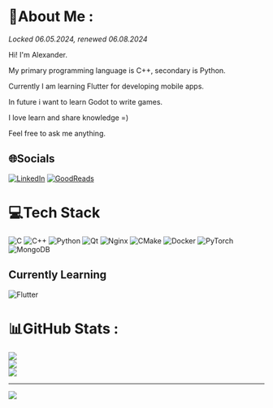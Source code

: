 # 💫About Me :
*Locked 06.05.2024, renewed 06.08.2024*

Hi! I'm Alexander.

My primary programming language is C++, secondary is Python.

Currently I am learning Flutter for developing mobile apps.

In future i want to learn Godot to write games.

I love learn and share knowledge =)

Feel free to ask me anything.

## 🌐Socials
[![LinkedIn](https://img.shields.io/badge/LinkedIn-%230077B5.svg?logo=linkedin&logoColor=white)](https://linkedin.com/in/alexander-krachkouski-52581223a) [![GoodReads](https://img.shields.io/badge/goodreads-gray?logo=goodreads)](https://www.goodreads.com/user/show/151690746-alexander)

# 💻Tech Stack
![C](https://img.shields.io/badge/c-%2300599C.svg?style=for-the-badge&logo=c&logoColor=white) ![C++](https://img.shields.io/badge/c++-%2300599C.svg?style=for-the-badge&logo=c%2B%2B&logoColor=white) ![Python](https://img.shields.io/badge/python-3670A0?style=for-the-badge&logo=python&logoColor=ffdd54) ![Qt](https://img.shields.io/badge/Qt-%23217346.svg?style=for-the-badge&logo=Qt&logoColor=white) ![Nginx](https://img.shields.io/badge/nginx-%23009639.svg?style=for-the-badge&logo=nginx&logoColor=white) ![CMake](https://img.shields.io/badge/CMake-%23008FBA.svg?style=for-the-badge&logo=cmake&logoColor=white) ![Docker](https://img.shields.io/badge/docker-%230db7ed.svg?style=for-the-badge&logo=docker&logoColor=white) ![PyTorch](https://img.shields.io/badge/PyTorch-%23EE4C2C.svg?style=for-the-badge&logo=PyTorch&logoColor=white) ![MongoDB](https://img.shields.io/badge/MongoDB-%234ea94b.svg?style=for-the-badge&logo=mongodb&logoColor=white) 


## Currently Learning

![Flutter](https://img.shields.io/badge/Flutter-%2302569B.svg?style=for-the-badge&logo=Flutter&logoColor=white)

# 📊GitHub Stats :
![](https://github-readme-stats.vercel.app/api?username=raik199x&theme=tokyonight&hide_border=false&include_all_commits=false&count_private=true)<br/>
![](https://github-readme-streak-stats.herokuapp.com/?user=raik199x&theme=tokyonight&hide_border=false)<br/>
![](https://github-readme-stats.vercel.app/api/top-langs/?username=raik199x&theme=tokyonight&hide_border=false&include_all_commits=false&count_private=true&layout=compact)

---
[![](https://visitcount.itsvg.in/api?id=raik199x&icon=0&color=0)](https://visitcount.itsvg.in)
